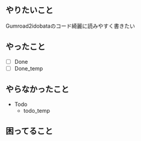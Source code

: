 ## やりたいこと

Gumroad2idobataのコード綺麗に読みやすく書きたい

## やったこと
- [ ] Done
- [ ] Done_temp

## やらなかったこと
- Todo
  - todo_temp 

## 困ってること